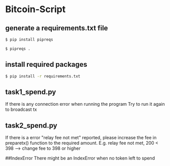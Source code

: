 # Bitcoin-Script

## generate a requirements.txt file
```sh
$ pip install pipreqs
```
```sh
$ pipreqs .
```
## install required packages
```sh
$ pip install -r requirements.txt
```
## task1_spend.py
If there is any connection error when running the program
Try to run it again to broadcast tx

## task2_spend.py
If there is a error "relay fee not met" reported, please increase the fee in preparetx() function to the required amount.
E.g. relay fee not met, 200 < 398 --> change fee to 398 or higher

##IndexError
There might be an IndexError when no token left to spend